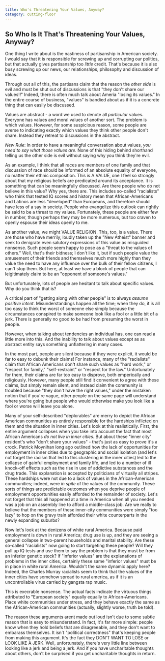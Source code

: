 ```yaml
---
title: Who's Threatening Your Values, Anyway?
category: cutting-floor
---
```


## So Who Is It That's Threatening Your Values, Anyway?
One thing I write about is the nastiness of partisanship in American
society. I would say that it is responsible for screwing up and
corrupting our politics, but that actually gives partisanship too
_little_ credit. That's because it is also busy screwing up our news,
our relationships, philosophy and discussion of ideas.

Through out all of this, the partisans claim that the reason the
_other side_ is evil and must be shut out of discussions is that "they
don't share our values!!" Indeed, there is often much talk about
Ameria "losing its values." In the entire course of business, "values"
is bandied about as if it is a concrete thing that can easily be
discussed.

Values are abstract - a word we used to denote all _particular_
values. Everyone has values and moral values of another sort. The
problem is which values. However, for some suspicious reason, some
people are averse to indicating exactly which values they think other
people don't share. Instead they retreat to discussions in the
abstract.

*New Rule*: In order to have a meaningful conversation about values,
 _you need to say what those values are_. None of this hiding behind
 shorthand telling us the other side is evil without saying why you
 think they're evil.

As an example, I think that all races are members of one family and
that discussion of race should be informed of an absolute equality of
everyone, no matter their ethnic composition. This is A VALUE, one I
feel so strongly about that my religious beliefs are predicated around
its acceptance. It is something that can be meaningfully discussed. Are
there people who do not believe in this value? Why yes, there
are. This includes so-called "racialists" who think that tested IQ
scores and history mean that African-Americans and Latinos are less
"developed" than Europeans, and therefore should have less of a say in
society. People who evangelize this outlook can rightly be said to be
a threat to my values. Fortunately, these people are either few in
number, though perhaps they may be more numerous, but too craven to
openly espouse their ideas openly to me.

As another value, we might VALUE RELIGION. This, too, is a
value. There are those who have merrily, loudly taken up the "New
Atheist" banner and seek to denigrate even salutory expressions of
this value as misguided nonsense. Such people seem happy to pose as a
"threat to the values of others." Well, that's their bidness; I don't
like it, but if such people value the amusement of their friends and
themselves much more highly than they value the need to have any
influence over the bulk of their fellow citizens, I can't stop
them. But here, at least we have a block of people that can
leigitimately claim to be an "opponent of someone's values."

But unfortunately, lots of people are hesitant to talk about specific
values. Why do you think that is?

A critical part of "getting along with other people" is to always
_assume positive intent_. Misunderstandings happen all the time; when
they do, it is all too easy to think the worst of someone else simply
because the circumstances conspired to make someone look like a fool
or a little bit of a jerk. There is generally no good to be had from
presuming the worst in people.

However, when talking about tendencies an individual has, one can read
a little more into this. And the inability to talk about values except
as as abstract entity says something unflattering in many cases.

In the most part, people are silent because if they were explicit, it
would be far to easy to debunk their claims! For instance, many of the
"racialists" claim that African Americans don't share such values as
"hard work," or "respect for family," "self-restraint" or "respect for
the law." Unfortunately for them, their claims are far too easy to
disprove, both emperically and religiously. However, many people still
find it convenient to agree with these claims, but simply remain
silent, and instead claim the community is troubled because "they
don't have the right values," under the mistaken notion that if you're
vague, other people on the same page will understand where you're
going but people who would otherwise make you look like a fool or
worse will leave you alone.

Many of your self-described "deplorables" are merry to depict the
African American communities as entirely responsible for the hardships
inflicted on them and the situation in inner cities. Let's look at
this realistically. First, the entire argument collapses when you take
into account the fact that most African Americans _do not live in
inner cities_. But about these "inner city" resident's who "don't
share your values" - that's just as easy to prove it's a crock.
Patrick Moynihan long ago outlined how the lack of opportunities for
employment in inner cities due to geographic and social isolation (and
let's not forget the racism that led to this clustering in the inner
cities) led to the collapse of gainful employment and family life, and
led to a number of ill knock-off effects such as the rise in use of
addictive substances and the drug trade. This explanation is accepted
by politicians of virtually all stripes.  These hardships were not due
to a lack of values in the African-American communities; indeed, were
_in spite_ of the values of the community. These sorts of things are
predictable outcomes when you deprive people of employment
opportunities easily afforded to the remainder of society. Let's not
forget that this all happened at a time in America when all you needed
was a job on an assembly line to afford a middle-class job. Are we
really to believe that the members of these inner-city communities
were simply "too lazy" to hop on the gravy train afforded their white
counterparts in the newly expanding suburbs?

Now let's look at the denizens of white rural America. Because paid
employment is down in rural America; drug use is up, and they are
seeing a general collapse in two-parent households and marital
stability. Are these so-called "racialists" now going to start
targeting these people? Will they pull up IQ tests and use them to say
the problem is that they must be from an inferior genetic stock?  If
"inferior values" are the explanations of problems in the inner
cities, certainly these same "inferior values" must be in place in
white rural America. Wouldn't the same dynamic apply here?
Indeed, the Charles Murray racialists seem to think that the values of
the inner cities have somehow spread to rural america, as if it is an
uncontrollable virus carried by gangsta rap music.

This is execrable
nonsense. The actual facts indicate the virtuous things attributed to
"European society" equally equally to African-Americans. Place white
communities under stress, and they behave exactly the same as the
African-American communities (actually, slightly worse, truth be
told).

The reason these arguments arent made out loud isn't due to some
subtle reason that is easy to misunderstand. In fact, it's far more
simple: people know when they hold beliefs that are disagreeable, and
they don't want to embarass themselves. It isn't "political
correctness" that's keeping people from making this argument. It's the
fact they DON'T WANT TO LOSE or LOOK LIKE A JERK. Well, unfortunately,
there's very little line between looking like a jerk and being a
jerk. And if you have uncharitable thoughts about others, don't be
surprised if you get uncharitable thoughts in return.